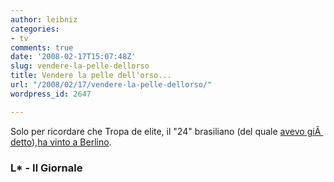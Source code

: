 ```yaml
---
author: leibniz
categories:
- tv
comments: true
date: '2008-02-17T15:07:48Z'
slug: vendere-la-pelle-dellorso
title: Vendere la pelle dell'orso...
url: "/2008/02/17/vendere-la-pelle-dellorso/"
wordpress_id: 2647

---
```

Solo per ricordare che Tropa de elite, il "24" brasiliano (del quale [avevo giÃ  detto](http://www.leibniz-blogs.it/archives/2008/01/08/2621)),[ha vinto a Berlino](http://www.ilgiornale.it/a.pic1?ID=241898).


### L* - Il Giornale
